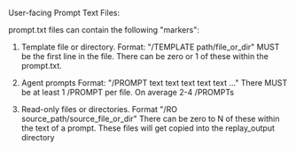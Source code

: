 User-facing Prompt Text Files:

prompt.txt files can contain the following "markers":

1. Template file or directory. 
Format: "/TEMPLATE path/file_or_dir"
MUST be the first line in the file. 
There can be zero or 1 of these within the prompt.txt. 

2. Agent prompts
Format: "/PROMPT text text text text text ..."
There MUST be at least 1 /PROMPT per file. 
On average 2-4 /PROMPTs

3. Read-only files or directories. 
Format "/RO source_path/source_file_or_dir"
There can be zero to N of these within the text of a prompt. 
These files will get copied into the replay_output directory 
